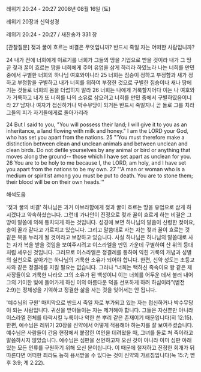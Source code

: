 레위기 20:24 - 20:27 
2008년 08월 16일 (토)

레위기 20장과 신약성경



레위기 20:24 - 20:27 / 새찬송가 331 장


[관찰질문]
젖과 꿀이 흐르는 비결은 무엇입니까? 
반드시 죽일 자는 어떠한 사람입니까?

24 내가 전에 너희에게 이르기를 너희가 그들의 땅을 기업으로 받을 것이라 내가 그 땅 곧 젖과 꿀이 흐르는 땅을 너희에게 주어 유업을 삼게 하리라 하였노라 나는 너희를 만민 중에서 구별한 너희의 하나님 여호와이니라 
25 너희는 짐승이 정하고 부정함과 새가 정하고 부정함을 구별하고 내가 너희를 위하여 부정한 것으로 구별한 짐승이나 새나 땅에 기는 것들로 너희의 몸을 더럽히지 말라 
26 너희는 나에게 거룩할지어다 이는 나 여호와가 거룩하고 내가 또 너희를 나의 소유로 삼으려고 너희를 만민 중에서 구별하였음이니라 
27 남자나 여자가 접신하거나 박수무당이 되거든 반드시 죽일지니 곧 돌로 그를 치라 그들의 피가 자기들에게로 돌아가리라 

24 But I said to you, "You will possess their land; I will give it to you as an inheritance, a land flowing with milk and honey." I am the LORD your God, who has set you apart from the nations. 
25 "'You must therefore make a distinction between clean and unclean animals and between unclean and clean birds. Do not defile yourselves by any animal or bird or anything that moves along the ground-- those which I have set apart as unclean for you. 
26 You are to be holy to me because I, the LORD, am holy, and I have set you apart from the nations to be my own. 
27 "'A man or woman who is a medium or spiritist among you must be put to death. You are to stone them; their blood will be on their own heads.'"

해석도움





'젖과 꿀의 비결'
 하나님은 과거 아브라함에게 젖과 꿀이 흐르는 땅을 유업으로 삼게 하시겠다고 약속하셨습니다. 그런데 가나안이 진정으로 젖과 꿀이 흐르게 하는 비결은 그 땅이 말씀에 의해 통치되게 하는 것입니다. 성경에 보면 하나님의 말씀이 신령한 젖이요, 송이 꿀과 같다고 가르치고 있습니다. 그리고 말씀대로 사는 자는 젖과 꿀이 흐르는 것 같은 복을 누리게 될 것이라고 보장하고 있습니다. 사실 하나님은 하나님의 말씀대로 사는 자가 복을 받을 것임을 보여주시려고 이스라엘을 만민 가운데 구별하여 산 위의 등대처럼 세우신 것입니다. 그러므로 이스라엘은 정결례를 통하여 익힌 거룩의 개념과 성별의 실천으로 살아가는 하나님의 거룩한 소유가 되어야 합니다. 한편, 신약 성도는 초등교사와 같은 정결례를 지킬 필요는 없습니다. 그러나 “너희는 택하신 족속이요 왕 같은 제사장들이요 거룩한 나라요 그의 소유가 된 백성이니 이는 너희를 어두운 데서 불러 내어 그의 기이한 빛에 들어가게 하신 이의 아름다운 덕을 선포하게 하려 하심이라”(벧전 2:9)는 정체성을 기억하고 정결한 삶을 사는 것을 잊어서는 안 됩니다.    

'예수님의 구원'
 마지막으로 반드시 죽일 자로 부가되고 있는 자는 접신하거나 박수무당이 되는 사람입니다. 귀신을 받아들이는 자는 제거해야 합니다. 그들은 자신뿐만 아니라 이스라엘 전체를 타락시킬 누룩이나 악한 쓴 뿌리 같은 존재이기 때문입니다(히 12:15). 한편, 예수님은 레위기 20장을 신약에서 어떻게 적용해야 하는지를 잘 보여주셨습니다. 예수님은 사람들이 간음 현장에서 붙잡힌 여인을 데려왔을 때, 그녀를 돌로 쳐 죽이라고 말씀하시지 않았습니다. 예수님은 심판을 선언하고자 오신 것이 아니라 이미 심판 아래 있는 모든 인류를 구원하기 위해 오신 분이십니다. 이 때문에 철저하고 진정한 회개가 뒤따른다면 어떠한 죄라도 능히 용서받을 수 있다는 것이 신약의 가르침입니다(눅 15:7; 벧후 3:9; 계 2:22).
